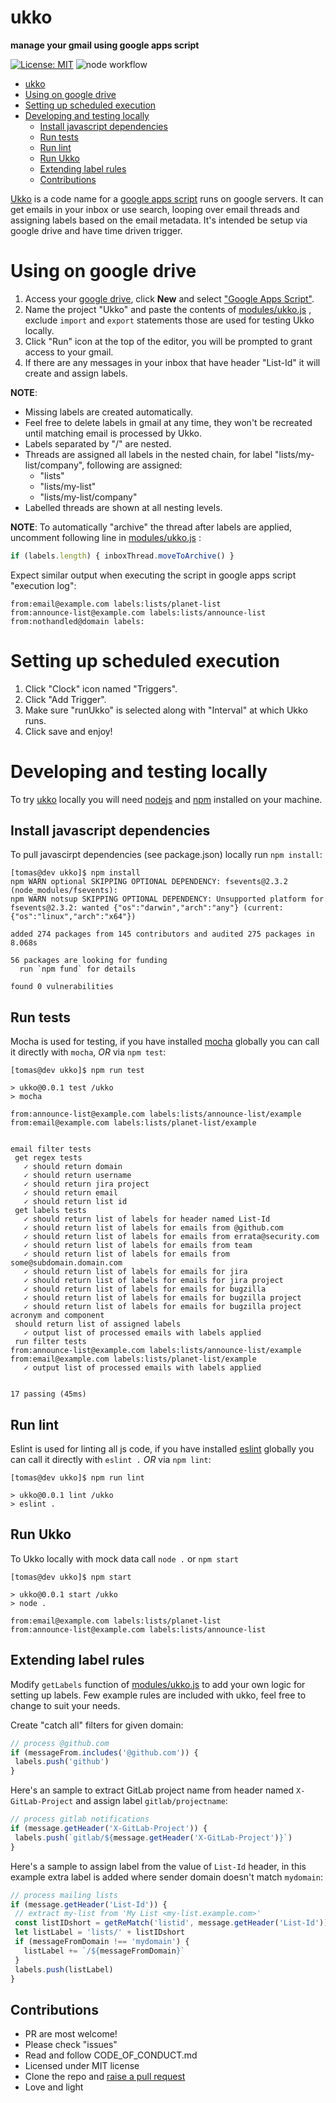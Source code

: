 # ukko

**manage your gmail using google apps script**

[![License: MIT](https://img.shields.io/badge/License-MIT-yellow.svg)](https://opensource.org/licenses/MIT) ![node workflow](https://github.com/T0MASD/ukko/actions/workflows/node.js.yml/badge.svg)


- [ukko](#ukko)
- [Using on google drive](#using-on-google-drive)
- [Setting up scheduled execution](#setting-up-scheduled-execution)
- [Developing and testing locally](#developing-and-testing-locally)
  - [Install javascript dependencies](#install-javascript-dependencies)
  - [Run tests](#run-tests)
  - [Run lint](#run-lint)
  - [Run Ukko](#run-ukko)
  - [Extending label rules](#extending-label-rules)
  - [Contributions](#contributions)

[Ukko](https://en.wikipedia.org/wiki/Ukko) is a code name for a [google apps script](https://developers.google.com/apps-script) runs on google servers. It can get emails in your inbox or use search, looping over email threads and assigning labels based on the email metadata. It's intended be setup via google drive and have time driven trigger.

# Using on google drive
1. Access your [google drive](https://en.wikipedia.org/wiki/Ukko), click **New** and select ["Google Apps Script"](https://script.google.com/create).
2. Name the project "Ukko" and paste the contents of [modules/ukko.js](https://github.com/T0MASD/ukko/blob/main/modules/ukko.js) , exclude `import` and `export` statements those are used for testing Ukko locally.
3. Click "Run" icon at the top of the editor, you will be prompted to grant access to your gmail.
4. If there are any messages in your inbox that have header "List-Id" it will create and assign labels.

**NOTE**: 
- Missing labels are created automatically.
- Feel free to delete labels in gmail at any time, they won't be recreated until matching email is processed by Ukko.
- Labels separated by "/" are nested.
- Threads are assigned all labels in the nested chain, for label "lists/my-list/company", following are assigned:
  - "lists"
  - "lists/my-list"
  - "lists/my-list/company" 
- Labelled threads are shown at all nesting levels.

**NOTE**: To automatically "archive" the thread after labels are applied, uncomment following line in [modules/ukko.js](https://github.com/T0MASD/ukko/blob/main/modules/ukko.js) :
```javascript
if (labels.length) { inboxThread.moveToArchive() }
```
Expect similar output when executing the script in google apps script "execution log":
```shell
from:email@example.com labels:lists/planet-list
from:announce-list@example.com labels:lists/announce-list
from:nothandled@domain labels:

```
# Setting up scheduled execution
1. Click "Clock" icon named "Triggers".
2. Click "Add Trigger".
3. Make sure "runUkko" is selected along with "Interval" at which Ukko runs.
4. Click save and enjoy!

# Developing and testing locally
To try [ukko](https://github.com/T0MASD/ukko) locally you will need [nodejs](https://nodejs.org/en/) and [npm](https://www.npmjs.com/) installed on your machine.
## Install javascript dependencies
To pull javascirpt dependencies (see package.json) locally run `npm install`:
```shell
[tomas@dev ukko]$ npm install
npm WARN optional SKIPPING OPTIONAL DEPENDENCY: fsevents@2.3.2 (node_modules/fsevents):
npm WARN notsup SKIPPING OPTIONAL DEPENDENCY: Unsupported platform for fsevents@2.3.2: wanted {"os":"darwin","arch":"any"} (current: {"os":"linux","arch":"x64"})

added 274 packages from 145 contributors and audited 275 packages in 8.068s

56 packages are looking for funding
  run `npm fund` for details

found 0 vulnerabilities
```

## Run tests
Mocha is used for testing, if you have installed [mocha](https://www.npmjs.com/package/mocha) globally  you can call it directly with `mocha`, *OR* via `npm test`:
```shell
[tomas@dev ukko]$ npm run test

> ukko@0.0.1 test /ukko
> mocha

from:announce-list@example.com labels:lists/announce-list/example
from:email@example.com labels:lists/planet-list/example


email filter tests
 get regex tests
   ✓ should return domain
   ✓ should return username
   ✓ should return jira project
   ✓ should return email
   ✓ should return list id
 get labels tests
   ✓ should return list of labels for header named List-Id
   ✓ should return list of labels for emails from @github.com
   ✓ should return list of labels for emails from errata@security.com
   ✓ should return list of labels for emails from team
   ✓ should return list of labels for emails from some@subdomain.domain.com
   ✓ should return list of labels for emails for jira
   ✓ should return list of labels for emails for jira project
   ✓ should return list of labels for emails for bugzilla
   ✓ should return list of labels for emails for bugzilla project
   ✓ should return list of labels for emails for bugzilla project acronym and component
 should return list of assigned labels
   ✓ output list of processed emails with labels applied
 run filter tests
from:announce-list@example.com labels:lists/announce-list/example
from:email@example.com labels:lists/planet-list/example
   ✓ output list of processed emails with labels applied


17 passing (45ms)
```

## Run lint
Eslint is used for linting all js code, if you have installed [eslint](https://eslint.org/) globally you can call it directly with `eslint .` *OR* via `npm lint`:
```shell
[tomas@dev ukko]$ npm run lint

> ukko@0.0.1 lint /ukko
> eslint .
```

## Run Ukko
To Ukko locally with mock data call `node .` or `npm start`
```shell
[tomas@dev ukko]$ npm start

> ukko@0.0.1 start /ukko
> node .

from:email@example.com labels:lists/planet-list
from:announce-list@example.com labels:lists/announce-list
```

## Extending label rules
Modify `getLabels` function of [modules/ukko.js](https://github.com/T0MASD/ukko/blob/main/modules/ukko.js) to add your own logic for setting up labels. Few example rules are included with ukko, feel free to change to suit your needs.

Create "catch all" filters for given domain:
```javascript
// process @github.com
if (messageFrom.includes('@github.com')) {
 labels.push('github')
}
```
Here's an sample to extract GitLab project name from header named `X-GitLab-Project` and assign label `gitlab/projectname`:
```javascript
// process gitlab notifications
if (message.getHeader('X-GitLab-Project')) {
 labels.push(`gitlab/${message.getHeader('X-GitLab-Project')}`)
}
```
Here's a sample to assign label from the value of `List-Id` header, in this example extra label is added where sender domain doesn't match `mydomain`:
```javascript
// process mailing lists
if (message.getHeader('List-Id')) {
 // extract my-list from 'My List <my-list.example.com>'
 const listIDshort = getReMatch('listid', message.getHeader('List-Id'))
 let listLabel = 'lists/' + listIDshort
 if (messageFromDomain !== 'mydomain') {
   listLabel += `/${messageFromDomain}`
 }
 labels.push(listLabel)
}
```
## Contributions

- PR are most welcome!
- Please check "issues"
- Read and follow CODE_OF_CONDUCT.md
- Licensed under MIT license
- Clone the repo and [raise a pull request](https://docs.github.com/en/github/collaborating-with-issues-and-pull-requests/creating-a-pull-request)
- Love and light
